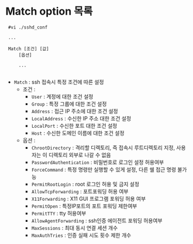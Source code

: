 # Match option 목록

```shell
 #vi ./sshd_conf
 
 ...
 
 Match [조건] [값]
     [옵션]
     
     ...
     
```
- `Match` : ssh 접속시 특정 조건에 따른 설정
  - 조건 : 
    - `User` : 계정에 대한 조건 설정
    - `Group` : 특정 그룹에 대한 조건 설정
    - `Address` : 접근 IP 주소에 대한 조건 설정
    - `LocalAddress` : 수신한 IP 주소 대한 조건 설정
    - `LocalPort` : 수신한 포트 대한 조건 설정
    - `Host` : 수신한 도메인 이름에 대한 조건 설정
  - 옵션 : 
    - `ChrootDirectory` :  격리할 디렉토리, 즉 접속시 루트디렉토리 지정, 사용자는 이 디렉토리 외부로 나갈 수 없음
    - `PasswordAuthentication` :  비밀번호로 로그인 설정 허용여부
    - `ForceCommand` : 특정 명령만 실행할 수 있게 설정, 다른 쉘 접근 명령 불가능
    - `PermitRootLogin` : root 로그인 허용 및 금지 설정
    - `AllowTcpForwarding` : 포트포워딩 허용 여부
    - `X11Forwarding` : X11 GUI 프로그램 포워딩 허용 여부
    - `PermitOpen` : 특정IP포트의 포트 포워딩 제한여부
    - `PermitTTY` : tty 허용여부
    - `AllowAgentForwarding` : ssh인증 에이전트 포워딩 허용여부
    - `MaxSessions` : 최대 동시 연결 세션 개수
    - `MaxAuthTries` : 인증 실패 시도 횟수 제한 개수
